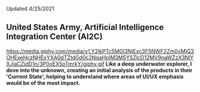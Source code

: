 Updated 4/25/2021

## United States Army, Artificial Intelligence Integration Center (AI2C)

https://media.giphy.com/media/v1.Y2lkPTc5MGI3NjExc3F5NWF2Zm0yMjQ3OHExeHczNHExYXA0dTZtdGd0c2NqaHplM3M5YSZlcD12MV9naWZzX3NlYXJjaCZjdD1n/3P0oEX5oTmrkY/giphy.gif
**Like a deep underwater explorer, I dove into the unknown, creating an initial analysis of the products in their 'Current State', helping to understand where areas of UI/UX emphasis would be of the most impact.**
